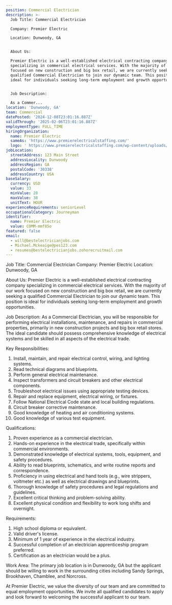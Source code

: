 ```yaml
---
position: Commercial Electrician
description: >-
  Job Title: Commercial Electrician

  Company: Premier Electric

  Location: Dunwoody, GA


  About Us:

  Premier Electric is a well-established electrical contracting company
  specializing in commercial electrical services. With the majority of our work
  focused on new construction and big box retail, we are currently seeking a
  qualified Commercial Electrician to join our dynamic team. This position is
  ideal for individuals seeking long-term employment and growth opportunities. 


  Job Description:

  As a Commer...
location: 'Dunwoody, GA'
team: Commercial
datePosted: '2024-12-08T23:01:16.887Z'
validThrough: '2025-02-06T23:01:16.887Z'
employmentType: FULL_TIME
hiringOrganization:
  name: Premier Electric
  sameAs: 'https://www.premierelectricalstaffing.com/'
  logo: ' https://www.premierelectricalstaffing.com/wp-content/uploads/2020/05/Premier-Electrical-Staffing-logo.png'
jobLocation:
  streetAddress: 123 Main Street
  addressLocality: Dunwoody
  addressRegion: GA
  postalCode: '30338'
  addressCountry: USA
baseSalary:
  currency: USD
  value: 33
  minValue: 28
  maxValue: 38
  unitText: HOUR
experienceRequirements: seniorLevel
occupationalCategory: Journeyman
identifier:
  name: Premier Electric
  value: COMM-mmf85o
featured: false
email:
  - will@bestelectricianjobs.com
  - Michael.Mckeaige@pes123.com
  - resumes@bestelectricianjobs.zohorecruitmail.com
---
```




Job Title: Commercial Electrician
Company: Premier Electric
Location: Dunwoody, GA

About Us:
Premier Electric is a well-established electrical contracting company specializing in commercial electrical services. With the majority of our work focused on new construction and big box retail, we are currently seeking a qualified Commercial Electrician to join our dynamic team. This position is ideal for individuals seeking long-term employment and growth opportunities. 

Job Description:
As a Commercial Electrician, you will be responsible for performing electrical installations, maintenance, and repairs in commercial properties, primarily in new construction projects and big box retail stores. The ideal candidate should possess comprehensive knowledge of electrical systems and be skilled in all aspects of the electrical trade.

Key Responsibilities:
1. Install, maintain, and repair electrical control, wiring, and lighting systems.
2. Read technical diagrams and blueprints.
3. Perform general electrical maintenance.
4. Inspect transformers and circuit breakers and other electrical components.
5. Troubleshoot electrical issues using appropriate testing devices.
6. Repair and replace equipment, electrical wiring, or fixtures.
7. Follow National Electrical Code state and local building regulations.
8. Circuit breaker corrective maintenance.
9. Good knowledge of heating and air conditioning systems.
10. Good knowledge of various test equipment.

Qualifications:
1. Proven experience as a commercial electrician.
2. Hands-on experience in the electrical trade, specifically within commercial environments.
3. Demonstrated knowledge of electrical systems, tools, equipment, and safety procedures.
4. Ability to read blueprints, schematics, and write routine reports and correspondence.
5. Proficiency in using electrical and hand tools (e.g., wire strippers, voltmeter etc.) as well as electrical drawings and blueprints.
6. Thorough knowledge of safety procedures and legal regulations and guidelines.
7. Excellent critical thinking and problem-solving ability.
8. Excellent physical condition and flexibility to work long shifts and overnight.

Requirements:
1. High school diploma or equivalent.
2. Valid driver's license.
3. Minimum of 1 year of experience in the electrical industry.
4. Successful completion of an electrician apprenticeship program preferred.
5. Certification as an electrician would be a plus.

Work Area:
The primary job location is in Dunwoody, GA but the applicant should be willing to work in the surrounding cities including Sandy Springs, Brookhaven, Chamblee, and Norcross.

At Premier Electric, we value the diversity of our team and are committed to equal employment opportunities. We invite all qualified candidates to apply and look forward to welcoming the successful applicant to our team.
